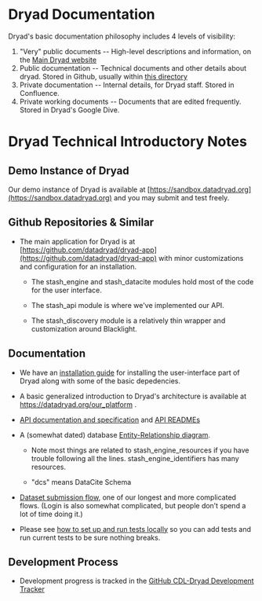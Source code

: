 Dryad Documentation
======================


Dryad's basic documentation philosophy includes 4 levels of
visibility:
1. "Very" public documents -- High-level descriptions and information, on the [Main Dryad website](https://datadryad.org)
2. Public documentation -- Technical documents and other details about dryad. Stored in Github, usually within [this directory](https://github.com/datadryad/dryad-app/tree/main/documentation)
3. Private documentation -- Internal details, for Dryad staff. Stored in Confluence.
4. Private working documents -- Documents that are edited frequently. Stored in Dryad's Google Dive.


# Dryad Technical Introductory Notes  

## Demo Instance of Dryad

Our demo instance of Dryad is available at [https://sandbox.datadryad.org](https://sandbox.datadryad.org) and you may submit and test freely.

## Github Repositories & Similar

* The main application for Dryad is at [https://github.com/datadryad/dryad-app](https://github.com/datadryad/dryad-app) with minor customizations and configuration for an installation. 

    * The stash_engine and stash_datacite modules hold most of the code for the user interface.

    * The stash_api module is where we've implemented our API.

    * The stash_discovery module is a relatively thin wrapper and customization around Blacklight.

## Documentation

* We have an [installation guide](dryad_install.md) for installing the user-interface part of Dryad along with some of the basic depedencies.

* A basic generalized introduction to Dryad's architecture is
  available at https://datadryad.org/our_platform .

* [API documentation and specification](https://datadryad.org/api) and [API READMEs](apis)

* A (somewhat dated) database [Entity-Relationship diagram](other_files/dash_er_2018-06.pdf).

    * Note most things are related to stash_engine_resources if you have trouble following all the lines.  stash_engine_identifiers has many resources.

    * "dcs" means DataCite Schema

* [Dataset submission flow](submission_flow.md), one of our longest and more complicated flows.  (Login is also somewhat complicated, but people don’t spend a lot of time doing it.)

* Please see [how to set up and run tests locally](local_testing_setup.md) so you can add tests and run current tests to be sure nothing breaks.

## Development Process

* Development progress is tracked in the [GitHub CDL-Dryad Development Tracker](https://github.com/datadryad/dryad-product-roadmap/projects)

